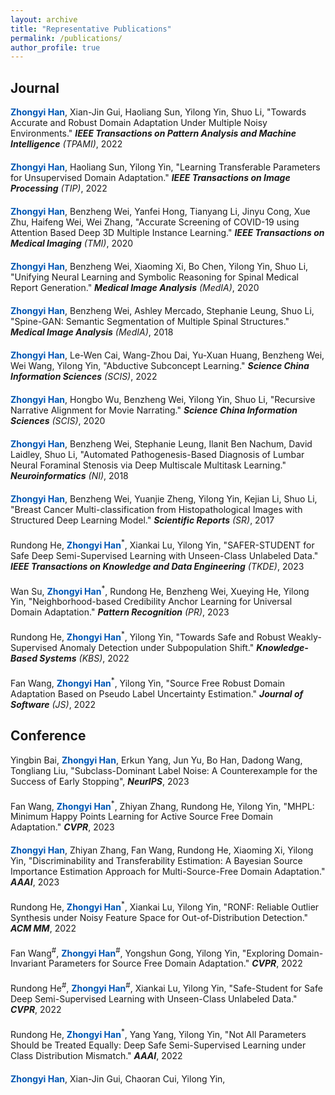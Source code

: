 ```yaml
---
layout: archive
title: "Representative Publications"
permalink: /publications/
author_profile: true
---
```


## Journal

<div style="margin-bottom: 20px;">
  <span style="font-weight: bold; color: #0056b3;">Zhongyi Han</span>, Xian-Jin Gui, Haoliang Sun, Yilong Yin, Shuo Li, "Towards Accurate and Robust Domain Adaptation Under Multiple Noisy Environments." <em><strong>IEEE Transactions on Pattern Analysis and Machine Intelligence</strong> (TPAMI)</em>, 2022
</div>

<div style="margin-bottom: 20px;">
  <span style="font-weight: bold; color: #0056b3;">Zhongyi Han</span>, Haoliang Sun, Yilong Yin, "Learning Transferable Parameters for Unsupervised Domain Adaptation." <em><strong>IEEE Transactions on Image Processing</strong> (TIP)</em>, 2022
</div>

<div style="margin-bottom: 20px;">
  <span style="font-weight: bold; color: #0056b3;">Zhongyi Han</span>, Benzheng Wei, Yanfei Hong, Tianyang Li, Jinyu Cong, Xue Zhu, Haifeng Wei, Wei Zhang, "Accurate Screening of COVID-19 using Attention Based Deep 3D Multiple Instance Learning." <em><strong>IEEE Transactions on Medical Imaging</strong> (TMI)</em>, 2020
</div>

<div style="margin-bottom: 20px;">
  <span style="font-weight: bold; color: #0056b3;">Zhongyi Han</span>, Benzheng Wei, Xiaoming Xi, Bo Chen, Yilong Yin, Shuo Li, "Unifying Neural Learning and Symbolic Reasoning for Spinal Medical Report Generation." <em><strong>Medical Image Analysis</strong> (MedIA)</em>, 2020
</div>

<div style="margin-bottom: 20px;">
  <span style="font-weight: bold; color: #0056b3;">Zhongyi Han</span>, Benzheng Wei, Ashley Mercado, Stephanie Leung, Shuo Li, "Spine-GAN: Semantic Segmentation of Multiple Spinal Structures." <em><strong>Medical Image Analysis</strong> (MedIA)</em>, 2018
</div>

<div style="margin-bottom: 20px;">
  <span style="font-weight: bold; color: #0056b3;">Zhongyi Han</span>, Le-Wen Cai, Wang-Zhou Dai, Yu-Xuan Huang, Benzheng Wei, Wei Wang, Yilong Yin, "Abductive Subconcept Learning." <em><strong>Science China Information Sciences</strong> (SCIS)</em>, 2022
</div>

<div style="margin-bottom: 20px;">
  <span style="font-weight: bold; color: #0056b3;">Zhongyi Han</span>, Hongbo Wu, Benzheng Wei, Yilong Yin, Shuo Li, "Recursive Narrative Alignment for Movie Narrating." <em><strong>Science China Information Sciences</strong> (SCIS)</em>, 2020
</div>

<div style="margin-bottom: 20px;">
  <span style="font-weight: bold; color: #0056b3;">Zhongyi Han</span>, Benzheng Wei, Stephanie Leung, Ilanit Ben Nachum, David Laidley, Shuo Li, "Automated Pathogenesis-Based Diagnosis of Lumbar Neural Foraminal Stenosis via Deep Multiscale Multitask Learning." <em><strong>Neuroinformatics</strong> (NI)</em>, 2018
</div>

<div style="margin-bottom: 20px;">
  <span style="font-weight: bold; color: #0056b3;">Zhongyi Han</span>, Benzheng Wei, Yuanjie Zheng, Yilong Yin, Kejian Li, Shuo Li, "Breast Cancer Multi-classification from Histopathological Images with Structured Deep Learning Model." <em><strong>Scientific Reports</strong> (SR)</em>, 2017
</div>

<div style="margin-bottom: 20px;">
  Rundong He, <span style="font-weight: bold; color: #0056b3;">Zhongyi Han</span><sup>*</sup>, Xiankai Lu, Yilong Yin, "SAFER-STUDENT for Safe Deep Semi-Supervised Learning with Unseen-Class Unlabeled Data." <em><strong>IEEE Transactions on Knowledge and Data Engineering</strong> (TKDE)</em>, 2023
</div>

<div style="margin-bottom: 20px;">
  Wan Su, <span style="font-weight: bold; color: #0056b3;">Zhongyi Han</span><sup>*</sup>, Rundong He, Benzheng Wei, Xueying He, Yilong Yin, "Neighborhood-based Credibility Anchor Learning for Universal Domain Adaptation." <em><strong>Pattern Recognition</strong> (PR)</em>, 2023
</div>

<div style="margin-bottom: 20px;">
  Rundong He, <span style="font-weight: bold; color: #0056b3;">Zhongyi Han</span><sup>*</sup>, Yilong Yin, "Towards Safe and Robust Weakly-Supervised Anomaly Detection under Subpopulation Shift." <em><strong>Knowledge-Based Systems</strong> (KBS)</em>, 2022
</div>

<div style="margin-bottom: 20px;">
  Fan Wang, <span style="font-weight: bold; color: #0056b3;">Zhongyi Han</span><sup>*</sup>, Yilong Yin, "Source Free Robust Domain Adaptation Based on Pseudo Label Uncertainty Estimation." <em><strong>Journal of Software</strong> (JS)</em>, 2022
</div>

## Conference

<div style="margin-bottom: 20px;">
  Yingbin Bai, <span style="font-weight: bold; color: #0056b3;">Zhongyi Han</span>, Erkun Yang, Jun Yu, Bo Han, Dadong Wang, Tongliang Liu, "Subclass-Dominant Label Noise: A Counterexample for the Success of Early Stopping", <em><strong>NeurIPS</strong></em>, 2023
</div>

<div style="margin-bottom: 20px;">
  Fan Wang, <span style="font-weight: bold; color: #0056b3;">Zhongyi Han</span><sup>*</sup>, Zhiyan Zhang, Rundong He, Yilong Yin, "MHPL: Minimum Happy Points Learning for Active Source Free Domain Adaptation." <em><strong>CVPR</strong></em>, 2023
</div>

<div style="margin-bottom: 20px;">
  <span style="font-weight: bold; color: #0056b3;">Zhongyi Han</span>, Zhiyan Zhang, Fan Wang, Rundong He, Xiaoming Xi, Yilong Yin, "Discriminability and Transferability Estimation: A Bayesian Source Importance Estimation Approach for Multi-Source-Free Domain Adaptation." <em><strong>AAAI</strong></em>, 2023
</div>

<div style="margin-bottom: 20px;">
  Rundong He, <span style="font-weight: bold; color: #0056b3;">Zhongyi Han</span><sup>*</sup>, Xiankai Lu, Yilong Yin, "RONF: Reliable Outlier Synthesis under Noisy Feature Space for Out-of-Distribution Detection." <em><strong>ACM MM</strong></em>, 2022
</div>

<div style="margin-bottom: 20px;">
  Fan Wang<sup>#</sup>, <span style="font-weight: bold; color: #0056b3;">Zhongyi Han</span><sup>#</sup>, Yongshun Gong, Yilong Yin, "Exploring Domain-Invariant Parameters for Source Free Domain Adaptation." <em><strong>CVPR</strong></em>, 2022
</div>

<div style="margin-bottom: 20px;">
  Rundong He<sup>#</sup>, <span style="font-weight: bold; color: #0056b3;">Zhongyi Han</span><sup>#</sup>, Xiankai Lu, Yilong Yin, "Safe-Student for Safe Deep Semi-Supervised Learning with Unseen-Class Unlabeled Data." <em><strong>CVPR</strong></em>, 2022
</div>

<div style="margin-bottom: 20px;">
  Rundong He, <span style="font-weight: bold; color: #0056b3;">Zhongyi Han</span><sup>*</sup>, Yang Yang, Yilong Yin, "Not All Parameters Should be Treated Equally: Deep Safe Semi-Supervised Learning under Class Distribution Mismatch." <em><strong>AAAI</strong></em>, 2022
</div>

<div style="margin-bottom: 20px;">
  <span style="font-weight: bold; color: #0056b3;">Zhongyi Han</span>, Xian-Jin Gui, Chaoran Cui, Yilong Yin,
